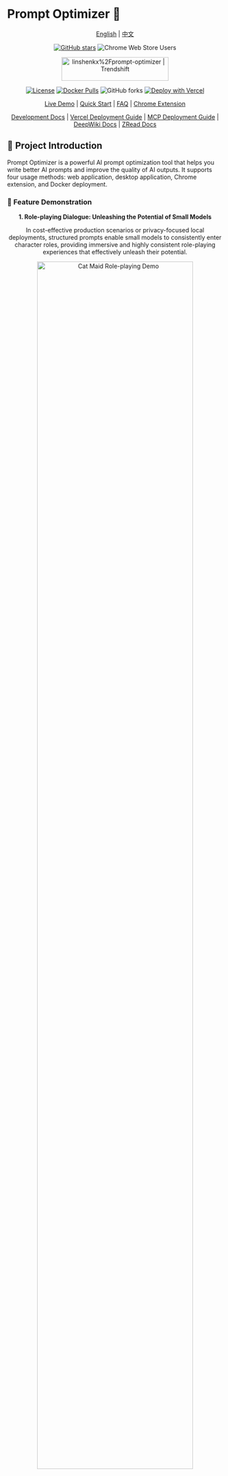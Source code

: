 # Prompt Optimizer 🚀

<div align="center">

[English](README_EN.md) | [中文](README.md)

[![GitHub stars](https://img.shields.io/github/stars/linshenkx/prompt-optimizer)](https://github.com/linshenkx/prompt-optimizer/stargazers)
![Chrome Web Store Users](https://img.shields.io/chrome-web-store/users/cakkkhboolfnadechdlgdcnjammejlna?style=flat&label=Chrome%20Users&link=https%3A%2F%2Fchromewebstore.google.com%2Fdetail%2F%25E6%258F%2590%25E7%25A4%25BA%25E8%25AF%258D%25E4%25BC%2598%25E5%258C%2596%25E5%2599%25A8%2Fcakkkhboolfnadechdlgdcnjammejlna)

<a href="https://trendshift.io/repositories/13813" target="_blank"><img src="https://trendshift.io/api/badge/repositories/13813" alt="linshenkx%2Fprompt-optimizer | Trendshift" style="width: 250px; height: 55px;" width="250" height="55"/></a>

[![License](https://img.shields.io/badge/license-MIT-blue.svg)](LICENSE)
[![Docker Pulls](https://img.shields.io/docker/pulls/linshen/prompt-optimizer)](https://hub.docker.com/r/linshen/prompt-optimizer)
![GitHub forks](https://img.shields.io/github/forks/linshenkx/prompt-optimizer?style=flat)
[![Deploy with Vercel](https://img.shields.io/badge/Vercel-indigo?style=flat&logo=vercel)](https://vercel.com/new/clone?repository-url=https%3A%2F%2Fgithub.com%2Flinshenkx%2Fprompt-optimizer)

[Live Demo](https://prompt.always200.com) | [Quick Start](#quick-start) | [FAQ](#faq) | [Chrome Extension](https://chromewebstore.google.com/detail/prompt-optimizer/cakkkhboolfnadechdlgdcnjammejlna)

[Development Docs](dev.md) | [Vercel Deployment Guide](docs/user/deployment/vercel_en.md) | [MCP Deployment Guide](docs/user/mcp-server_en.md) | [DeepWiki Docs](https://deepwiki.com/linshenkx/prompt-optimizer) | [ZRead Docs](https://zread.ai/linshenkx/prompt-optimizer)

</div>

## 📖 Project Introduction

Prompt Optimizer is a powerful AI prompt optimization tool that helps you write better AI prompts and improve the quality of AI outputs. It supports four usage methods: web application, desktop application, Chrome extension, and Docker deployment.

### 🎥 Feature Demonstration

<div align="center">
  <p><b>1. Role-playing Dialogue: Unleashing the Potential of Small Models</b></p>
  <p>In cost-effective production scenarios or privacy-focused local deployments, structured prompts enable small models to consistently enter character roles, providing immersive and highly consistent role-playing experiences that effectively unleash their potential.</p>
  <img src="images/demo/cat-maid-roleplay.png" alt="Cat Maid Role-playing Demo" width="85%">
  <br>
  <p><b>2. Knowledge Graph Extraction: Ensuring Production Environment Stability</b></p>
  <p>In production environments requiring programmatic processing, high-quality prompts can significantly reduce requirements for model intelligence, enabling more economical small models to stably output reliable specified formats. This tool aims to assist developers in quickly achieving this goal, thereby accelerating development, ensuring stability, and achieving cost reduction and efficiency improvement.</p>
  <img src="images/demo/knowledge-graph-extractor.png" alt="Knowledge Graph Extraction Demo" width="85%">
  <br>
  <p><b>3. Poetry Writing: Assisting Creative Exploration and Requirement Customization</b></p>
  <p>When facing a powerful AI, our goal is not just to get a "good" answer, but to get a "desired" unique answer. This tool can help users refine vague inspiration (like "write a poem") into specific requirements (about what theme, what imagery, what emotions), assisting you in exploring, discovering, and precisely expressing your creativity to co-create unique works with AI.</p>
  <img src="images/demo/poetry-writing.png" alt="Poetry Writing Demo" width="85%">
</div>

## ✨ Core Features

- 🎯 **Intelligent Optimization**: One-click prompt optimization with multi-round iterative improvements to enhance AI response accuracy
- 📝 **Dual Mode Optimization**: Support for both system prompt optimization and user prompt optimization to meet different usage scenarios
- 🔄 **Comparison Testing**: Real-time comparison between original and optimized prompts for intuitive demonstration of optimization effects
- 🤖 **Multi-model Integration**: Support for mainstream AI models including OpenAI, Gemini, DeepSeek, Zhipu AI, SiliconFlow, etc.
- 🖼️ **Image Generation**: Support for Text-to-Image (T2I) and Image-to-Image (I2I) with models like Gemini, Seedream
- 📊 **Advanced Testing Mode**: Context variable management, multi-turn conversation testing, Function Calling support
- 🔒 **Secure Architecture**: Pure client-side processing with direct data interaction with AI service providers, bypassing intermediate servers
- 📱 **Multi-platform Support**: Available as web application, desktop application, Chrome extension, and Docker deployment
- 🔐 **Access Control**: Password protection feature for secure deployment
- 🧩 **MCP Protocol Support**: Supports Model Context Protocol (MCP), enabling integration with MCP-compatible AI applications like Claude Desktop

## 🚀 Advanced Features

### Image Generation Mode
- 🖼️ **Text-to-Image (T2I)**: Generate images from text prompts
- 🎨 **Image-to-Image (I2I)**: Transform and optimize images based on local files
- 📐 **Flexible Configuration**: Generate 1-4 images with customizable dimensions and parameters
- 🔌 **Multi-model Support**: Integrated with mainstream image generation models like Gemini, Seedream

### Advanced Testing Mode
- 📊 **Context Variable Management**: Custom variables, batch replacement, variable preview
- 💬 **Multi-turn Conversation Testing**: Simulate real conversation scenarios to test prompt performance in multi-turn interactions
- 🛠️ **Function Calling Support**: Function Calling integration with support for OpenAI and Gemini tool calling
- 🎯 **Flexible Debugging**: Enhanced prompt testing and debugging capabilities

For detailed usage instructions, please refer to the [Image Mode Documentation](docs/image-mode.md)

## Quick Start

### 1. Use Online Version (Recommended)

Direct access: [https://prompt.always200.com](https://prompt.always200.com)

This is a pure frontend project with all data stored locally in your browser and never uploaded to any server, making the online version both safe and reliable to use.

### 2. Vercel Deployment
Method 1: One-click deployment to your own Vercel:
   [![Deploy with Vercel](https://vercel.com/button)](https://vercel.com/new/clone?repository-url=https%3A%2F%2Fgithub.com%2Flinshenkx%2Fprompt-optimizer)

Method 2: Fork the project and import to Vercel (Recommended):
   - First fork the project to your GitHub account
   - Then import the project to Vercel
   - This allows tracking of source project updates for easy syncing of new features and fixes
- Configure environment variables:
  - `ACCESS_PASSWORD`: Set access password to enable access restriction
  - `VITE_OPENAI_API_KEY` etc.: Configure API keys for various AI service providers
  
For more detailed deployment steps and important notes, please check:
- [Vercel Deployment Guide](docs/user/deployment/vercel_en.md)

### 3. Download Desktop Application
Download the latest version from [GitHub Releases](https://github.com/linshenkx/prompt-optimizer/releases). We provide both **installer** and **archive** formats for each platform.

- **Installer (Recommended)**: Such as `*.exe`, `*.dmg`, `*.AppImage`, etc. **Strongly recommended as it supports automatic updates**.
- **Archive**: Such as `*.zip`. Extract and use, but cannot auto-update.

**Core Advantages of Desktop Application**:
- ✅ **No CORS Limitations**: As a native desktop application, it completely eliminates browser Cross-Origin Resource Sharing (CORS) issues. This means you can directly connect to any AI service provider's API, including locally deployed Ollama or commercial APIs with strict security policies, for the most complete and stable functional experience.
- ✅ **Automatic Updates**: Versions installed through installers (like `.exe`, `.dmg`) can automatically check and update to the latest version.
- ✅ **Independent Operation**: No browser dependency, providing faster response and better performance.

### 4. Install Chrome Extension
1. Install from Chrome Web Store (may not be the latest version due to approval delays): [Chrome Web Store](https://chromewebstore.google.com/detail/prompt-optimizer/cakkkhboolfnadechdlgdcnjammejlna)
2. Click the icon to open the Prompt Optimizer

### 5. Docker Deployment
<details>
<summary>Click to view Docker deployment commands</summary>
```bash
# Run container (default configuration)
docker run -d -p 8081:80 --restart unless-stopped --name prompt-optimizer linshen/prompt-optimizer

# Run container (with API key configuration and password protection)
docker run -d -p 8081:80 \
  -e VITE_OPENAI_API_KEY=your_key \
  -e ACCESS_USERNAME=your_username \  # Optional, defaults to "admin"
  -e ACCESS_PASSWORD=your_password \  # Set access password
  --restart unless-stopped \
  --name prompt-optimizer \
  linshen/prompt-optimizer
```
</details>

### 6. Docker Compose Deployment
<details>
<summary>Click to view Docker Compose deployment steps</summary>
```bash
# 1. Clone the repository
git clone https://github.com/linshenkx/prompt-optimizer.git
cd prompt-optimizer

# 2. Optional: Create .env file for API keys and authentication
cat > .env << EOF
# API Key Configuration
VITE_OPENAI_API_KEY=your_openai_api_key
VITE_GEMINI_API_KEY=your_gemini_api_key
VITE_DEEPSEEK_API_KEY=your_deepseek_api_key
VITE_ZHIPU_API_KEY=your_zhipu_api_key
VITE_SILICONFLOW_API_KEY=your_siliconflow_api_key

# Basic Authentication (Password Protection)
ACCESS_USERNAME=your_username  # Optional, defaults to "admin"
ACCESS_PASSWORD=your_password  # Set access password
EOF

# 3. Start the service
docker compose up -d

# 4. View logs
docker compose logs -f

# 5. Access the service
Web Interface: http://localhost:8081
MCP Server: http://localhost:8081/mcp
```
</details>

You can also directly edit the docker-compose.yml file to customize your configuration:
<details>
<summary>Click to view docker-compose.yml example</summary>

```yaml
services:
  prompt-optimizer:
    # Use Docker Hub image
    image: linshen/prompt-optimizer:latest
    container_name: prompt-optimizer
    restart: unless-stopped
    ports:
      - "8081:80"  # Web application port (MCP server accessible via /mcp path)
    environment:
      - VITE_OPENAI_API_KEY=your_openai_key
      - VITE_GEMINI_API_KEY=your_gemini_key
      # Access Control (Optional)
      - ACCESS_USERNAME=admin
      - ACCESS_PASSWORD=your_password
```
</details>

### 7. MCP Server Usage Instructions
<details>
<summary>Click to view MCP Server usage instructions</summary>

Prompt Optimizer now supports the Model Context Protocol (MCP), enabling integration with AI applications that support MCP such as Claude Desktop.

When running via Docker, the MCP Server automatically starts and can be accessed via `http://ip:port/mcp`.

#### Environment Variable Configuration

MCP Server requires API key configuration to function properly. Main MCP-specific configurations:

```bash
# MCP Server Configuration
MCP_DEFAULT_MODEL_PROVIDER=openai  # Options: openai, gemini, deepseek, siliconflow, zhipu, custom
MCP_LOG_LEVEL=info                 # Log level
```

#### Using MCP in Docker Environment

In a Docker environment, the MCP Server runs alongside the web application. You can access the MCP service through the same port as the web application at the `/mcp` path.

For example, if you map the container's port 80 to port 8081 on the host:
```bash
docker run -d -p 8081:80 \
  -e VITE_OPENAI_API_KEY=your-openai-key \
  -e MCP_DEFAULT_MODEL_PROVIDER=openai \
  --name prompt-optimizer \
  linshen/prompt-optimizer
```

The MCP Server will then be accessible at `http://localhost:8081/mcp`.

#### Claude Desktop Integration Example

To use Prompt Optimizer in Claude Desktop, you need to add the service configuration to Claude Desktop's configuration file.

1. Find Claude Desktop's configuration directory:
   - Windows: `%APPDATA%\Claude\services`
   - macOS: `~/Library/Application Support/Claude/services`
   - Linux: `~/.config/Claude/services`

2. Edit or create the `services.json` file, adding the following content:

```json
{
  "services": [
    {
      "name": "Prompt Optimizer",
      "url": "http://localhost:8081/mcp"
    }
  ]
}
```

Make sure to replace `localhost:8081` with the actual address and port where you've deployed Prompt Optimizer.

#### Available Tools

- **optimize-user-prompt**: Optimize user prompts to improve LLM performance
- **optimize-system-prompt**: Optimize system prompts to improve LLM performance
- **iterate-prompt**: Iteratively improve mature prompts based on specific requirements

For more detailed information, please refer to the [MCP Server User Guide](docs/user/mcp-server_en.md).
</details>

## ⚙️ API Key Configuration

<details>
<summary>Click to view API key configuration methods</summary>

### Method 1: Via Interface (Recommended)
1. Click the "⚙️Settings" button in the upper right corner
2. Select the "Model Management" tab
3. Click on the model you need to configure (such as OpenAI, Gemini, DeepSeek, etc.)
4. Enter the corresponding API key in the configuration box
5. Click "Save"

Supported models: OpenAI, Gemini, DeepSeek, Zhipu AI, SiliconFlow, Custom API (OpenAI compatible interface)

In addition to API keys, you can configure advanced LLM parameters for each model individually. These parameters are configured through a field called `llmParams`, which allows you to specify any parameters supported by the LLM SDK in key-value pairs for fine-grained control over model behavior.

**Advanced LLM Parameter Configuration Examples:**
- **OpenAI/Compatible APIs**: `{"temperature": 0.7, "max_tokens": 4096, "timeout": 60000}`
- **Gemini**: `{"temperature": 0.8, "maxOutputTokens": 2048, "topP": 0.95}`
- **DeepSeek**: `{"temperature": 0.5, "top_p": 0.9, "frequency_penalty": 0.1}`

For more detailed information about `llmParams` configuration, please refer to the [LLM Parameters Configuration Guide](docs/developer/llm-params-guide.md).

### Method 2: Via Environment Variables
Configure environment variables through the `-e` parameter when deploying with Docker:

```bash
-e VITE_OPENAI_API_KEY=your_key
-e VITE_GEMINI_API_KEY=your_key
-e VITE_DEEPSEEK_API_KEY=your_key
-e VITE_ZHIPU_API_KEY=your_key
-e VITE_SILICONFLOW_API_KEY=your_key

# Multiple Custom Models Configuration (Unlimited Quantity)
-e VITE_CUSTOM_API_KEY_ollama=dummy_key
-e VITE_CUSTOM_API_BASE_URL_ollama=http://localhost:11434/v1
-e VITE_CUSTOM_API_MODEL_ollama=qwen2.5:7b
```

> 📖 **Detailed Configuration Guide**: See [Multiple Custom Models Documentation](./docs/user/multi-custom-models_en.md) for complete configuration methods and advanced usage

</details>

## Local Development
For detailed documentation, see [Development Documentation](dev.md)

<details>
<summary>Click to view local development commands</summary>

```bash
# 1. Clone the project
git clone https://github.com/linshenkx/prompt-optimizer.git
cd prompt-optimizer

# 2. Install dependencies
pnpm install

# 3. Start development server
pnpm dev               # Main development command: build core/ui and run web app
pnpm dev:web          # Run web app only
pnpm dev:fresh        # Complete reset and restart development environment
```
</details>

## 🗺️ Roadmap

- [x] Basic feature development
- [x] Web application release
- [x] Chrome extension release
- [x] Internationalization support
- [x] Support for system prompt optimization and user prompt optimization
- [x] Desktop application release
- [x] MCP service release
- [x] Advanced mode: Variable management, context testing, function calling
- [x] Image generation: Text-to-Image (T2I) and Image-to-Image (I2I) support
- [ ] Support for workspace/project management
- [ ] Support for prompt favorites and template management

For detailed project status, see [Project Status Document](docs/project-status.md)

## 📖 Related Documentation

- [Documentation Index](docs/README.md) - Index of all documentation
- [Technical Development Guide](docs/developer/technical-development-guide.md) - Technology stack and development specifications
- [LLM Parameters Configuration Guide](docs/developer/llm-params-guide.md) - Detailed guide for advanced LLM parameter configuration
- [Project Structure](docs/developer/project-structure.md) - Detailed project structure description
- [Project Status](docs/project/project-status.md) - Current progress and plans
- [Product Requirements](docs/project/prd.md) - Product requirements document
- [Vercel Deployment Guide](docs/user/deployment/vercel_en.md) - Detailed instructions for Vercel deployment

## Star History

<a href="https://star-history.com/#linshenkx/prompt-optimizer&Date">
 <picture>
   <source media="(prefers-color-scheme: dark)" srcset="https://api.star-history.com/svg?repos=linshenkx/prompt-optimizer&type=Date&theme=dark" />
   <source media="(prefers-color-scheme: light)" srcset="https://api.star-history.com/svg?repos=linshenkx/prompt-optimizer&type=Date" />
   <img alt="Star History Chart" src="https://api.star-history.com/svg?repos=linshenkx/prompt-optimizer&type=Date" />
 </picture>
</a>

## FAQ

<details>
<summary>Click to view frequently asked questions</summary>

### API Connection Issues

#### Q1: Why can't I connect to the model service after configuring the API key?
**A**: Most connection failures are caused by **Cross-Origin Resource Sharing (CORS)** issues. As this project is a pure frontend application, browsers block direct access to API services from different origins for security reasons. Model services will reject direct requests from browsers if CORS policies are not correctly configured.

#### Q2: How to solve Ollama connection issues?
**A**: Ollama fully supports the OpenAI standard interface, just configure the correct CORS policy:
1. Set environment variable `OLLAMA_ORIGINS=*` to allow requests from any origin
2. If issues persist, set `OLLAMA_HOST=0.0.0.0:11434` to listen on any IP address

#### Q3: How to solve CORS issues with commercial APIs (such as Nvidia's DS API, ByteDance's Volcano API)?
**A**: These platforms typically have strict CORS restrictions. Recommended solutions:

1. **Use Desktop Application** (Most Recommended)
   - Desktop app has no CORS restrictions as a native application
   - Can directly connect to any API service, including locally deployed models
   - Provides the most complete and stable feature experience
   - Download from [GitHub Releases](https://github.com/linshenkx/prompt-optimizer/releases)

2. **Use Self-deployed API Proxy Service** (Professional solution)
   - Deploy open-source API aggregation/proxy tools like OneAPI, NewAPI
   - Configure as custom API endpoint in settings
   - Request flow: Browser → Proxy service → Model service provider
   - Full control over security policies and access permissions

**Note**: All web versions (including online version, Vercel deployment, Docker deployment) are pure frontend applications and subject to browser CORS restrictions. Only the desktop version or using an API proxy service can solve CORS issues.

#### Q4: I have correctly configured CORS policies for my local model (like Ollama), why can't I still connect using the online version?
**A**: This is caused by the browser's **Mixed Content security policy**. For security reasons, browsers block secure HTTPS pages (like the online version) from sending requests to insecure HTTP addresses (like your local Ollama service).

**Solutions**:
To bypass this limitation, you need to have the application and API under the same protocol (e.g., both HTTP). We recommend the following approaches:
1. **Use the desktop version**: Desktop applications have no browser restrictions and are the most stable and reliable way to connect to local models
2. **Use Docker deployment (HTTP)**: Access via `http://localhost:8081`, both the app and local Ollama use HTTP
3. **Use Chrome extension**: Extensions can bypass some security restrictions in certain situations

</details>


## 🤝 Contributing

<details>
<summary>Click to view contribution guidelines</summary>

1. Fork the repository
2. Create a feature branch (`git checkout -b feature/AmazingFeature`)
3. Commit your changes (`git commit -m 'Add some feature'`)
4. Push to the branch (`git push origin feature/AmazingFeature`)
5. Open a Pull Request

Tip: When developing with Cursor tool, it is recommended to do the following before committing:
1. Use the "CodeReview" rule for review
2. Check according to the review report format:
   - Overall consistency of changes
   - Code quality and implementation method
   - Test coverage
   - Documentation completeness
3. Optimize based on review results before submitting

</details>

## 👏 Contributors

Thanks to all the developers who have contributed to this project!

<a href="https://github.com/linshenkx/prompt-optimizer/graphs/contributors">
  <img src="https://contrib.rocks/image?repo=linshenkx/prompt-optimizer" alt="Contributors" />
</a>

## 📄 License

This project is licensed under the [MIT](LICENSE) License.

---

If this project is helpful to you, please consider giving it a Star ⭐️

## 👥 Contact Us

- Submit an Issue
- Create a Pull Request
- Join the discussion group 